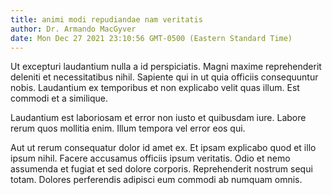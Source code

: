 ```yaml
---
title: animi modi repudiandae nam veritatis
author: Dr. Armando MacGyver
date: Mon Dec 27 2021 23:10:56 GMT-0500 (Eastern Standard Time)
---
```

Ut excepturi laudantium nulla a id perspiciatis. Magni maxime reprehenderit deleniti et necessitatibus nihil. Sapiente qui in ut quia officiis consequuntur nobis. Laudantium ex temporibus et non explicabo velit quas illum. Est commodi et a similique.

 Laudantium est laboriosam et error non iusto et quibusdam iure. Labore rerum quos mollitia enim. Illum tempora vel error eos qui.

 Aut ut rerum consequatur dolor id amet ex. Et ipsam explicabo quod et illo ipsum nihil. Facere accusamus officiis ipsum veritatis. Odio et nemo assumenda et fugiat et sed dolore corporis. Reprehenderit nostrum sequi totam. Dolores perferendis adipisci eum commodi ab numquam omnis.